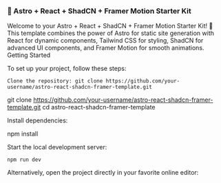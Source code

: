 ### 🌟 Astro + React + ShadCN + Framer Motion Starter Kit

Welcome to your Astro + React + ShadCN + Framer Motion Starter Kit! 🚀
This template combines the power of Astro for static site generation with React for dynamic components, Tailwind CSS for styling, ShadCN for advanced UI components, and Framer Motion for smooth animations.
Getting Started

To set up your project, follow these steps:

    Clone the repository: git clone https://github.com/your-username/astro-react-shadcn-framer-template.git
    
git clone https://github.com/your-username/astro-react-shadcn-framer-template.git
cd astro-react-shadcn-framer-template

Install dependencies:

npm install

Start the local development server:

    npm run dev

Alternatively, open the project directly in your favorite online editor:
